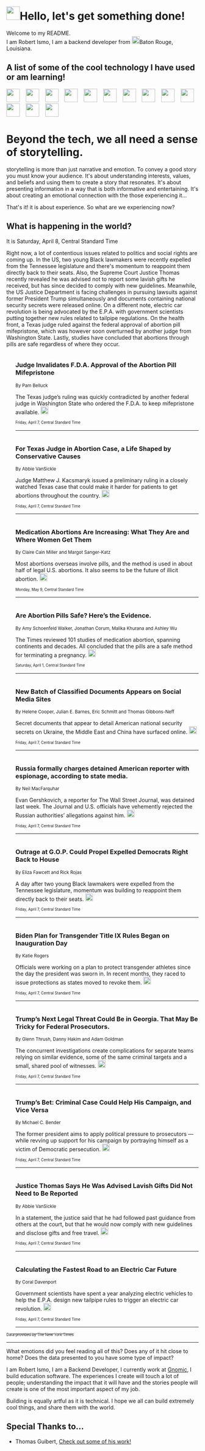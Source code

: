 <h1><img src="https://emojis.slackmojis.com/emojis/images/1643514375/3493/hot-coffee.gif?1643514375" width="35"/>Hello, let's get something done!</h1>

<p>Welcome to my README.<br/>
I am Robert Ismo, I am a backend developer from <img src="https://emojis.slackmojis.com/emojis/images/1638395689/50435/moulin_rouge.png?1638395689" width="20"/>Baton Rouge, Louisiana.</p>
<h2>A list of some of the cool technology I have used or am learning!</h2>
<p>
<img src="https://emojis.slackmojis.com/emojis/images/1643516091/21142/meow_bongotap.gif?1643516091" width="35" alt="">
<img src="https://img.shields.io/badge/Favorite%20Frontend%20Framework-SvelteKit-f83903" alt="">
<img src="https://img.shields.io/badge/Second%20Favorite-Vue-40b581" alt="">
<img src="https://img.shields.io/badge/Most%20Used%20Runtime-Nodejs-78b061" alt="">
<img src="https://emojis.slackmojis.com/emojis/images/1643517416/34482/fire.gif?1643517416" width="35" alt="">
<img src="https://img.shields.io/badge/Javascript%20But%20Better-Typescript-0078ca" alt="">
<img src="https://img.shields.io/badge/Favorite%20Language-Elixir-3e244d" alt="">
<img src="https://img.shields.io/badge/Containerize%20Everything-Docker-6ac9ef" alt="">
<img src="https://emojis.slackmojis.com/emojis/images/1643514596/5999/meow_party.gif?1643514596" width="35" alt="">
<img src="https://img.shields.io/badge/API%20Love%20Language-Graphql-de32a5" alt="">
<img src="https://img.shields.io/badge/Our%20Favorite%20Version%20Controller-Git-e94f33" alt="">
<img src="https://img.shields.io/badge/Favorite%20Database-Redis-d42d1d" alt="">
<img src="https://emojis.slackmojis.com/emojis/images/1643514559/5584/deployparrot.gif?1643514559" width="35" alt="">
<img src="https://img.shields.io/badge/Container%20Interstate-RabbitMQ-f66200" alt="">
<img src="https://img.shields.io/badge/Gotta%20Learn-Kubernetes-316adf" alt="">
<img src="https://img.shields.io/badge/Really%20Mature%20Now-WASM-654fef" alt="">
<img src="https://emojis.slackmojis.com/emojis/images/1666642497/61942/dance_vibe.gif?1666642497" width="35" alt="">
<img src="https://img.shields.io/badge/For%20My%20M1-ARM64-657d96" alt="">
<img src="https://img.shields.io/badge/Loving%20This%20So%20Much-TailwindCSS-17bcb5" alt="">
<img src="https://img.shields.io/badge/Cool%20Build%20Tool-Vite-f9cb24" alt="">
<img src="https://emojis.slackmojis.com/emojis/images/1669231376/62819/working-on-it.gif?1669231376" width="35" alt="">
<img src="https://img.shields.io/badge/Fun%20and%20Easy%20Database-MongoDB-5f8c49" alt="">
<img src="https://img.shields.io/badge/JS%20Life%20Support-NPM-c73737" alt="">
<img src="https://img.shields.io/badge/I%20Liked%20It-DynamoDB-0073b9" alt="">
<img src="https://emojis.slackmojis.com/emojis/images/1643514045/46/question.gif?1643514045" width="35" alt="">
<img src="https://img.shields.io/badge/cool-React-60d6f9" alt="">
<img src="https://img.shields.io/badge/Future%20Big%20Project-Lambda-f37e00" alt="">
<img src="https://img.shields.io/badge/NPM%20But%20Better-PNPM-f1aa07" alt="">
<img src="https://emojis.slackmojis.com/emojis/images/1643514943/9662/fbwow.gif?1643514943" width="35" alt="">
<img src="https://img.shields.io/badge/First%20Language-C-662079" alt="">
<img src="https://img.shields.io/badge/Where%20I%20Deploy%20Frontend-Vercel-000000" alt="">
<img src="https://img.shields.io/badge/Who%20Does%20not%20Want%20an%20App-Swift-f9492a" alt="">
<img src="https://emojis.slackmojis.com/emojis/images/1643514058/151/javascript.png?1643514058" width="35" alt="">
<img src="https://img.shields.io/badge/cool-Python-fbd542" alt="">
<img src="https://img.shields.io/badge/Favorite%20Something-Stripe-656cdc" alt="">
<img src="https://img.shields.io/badge/Of%20Course-HTML5-ed6327" alt="">
<img src="https://emojis.slackmojis.com/emojis/images/1660415405/60731/bomb.gif?1660415405" width="35" alt="">
<img src="https://img.shields.io/badge/hate-CSS-2964ec" alt="">
<img src="https://img.shields.io/badge/Learning-CircleCI-141215" alt="">
<img src="https://img.shields.io/badge/Learning-Rust-fbbb3b" alt="">
<img src="https://emojis.slackmojis.com/emojis/images/1660415397/60712/writing-hand.gif?1660415397" width="35" alt="">
<img src="https://img.shields.io/badge/Dev%20Browser%20of%20Choice-Firefox-cc4e26" alt="">
<img src="https://img.shields.io/badge/Recoverying%20From%20Windows-UNIX-1781e3" alt="">
<img src="https://img.shields.io/badge/LOVE-LogSeq-90c1c2" alt="">
<img src="https://emojis.slackmojis.com/emojis/images/1643514066/223/kirby.gif?1643514066" width="35" alt="">
<img src="https://img.shields.io/badge/Daily%20Driver-MacOS-e6e6e8" alt="">
<img src="https://img.shields.io/badge/Git%20Server-Github-000000" alt="">
<img src="https://img.shields.io/badge/enjoyable-EC2-f17428" alt="">
<img src="https://emojis.slackmojis.com/emojis/images/1643514239/2069/excited.gif?1643514239" width="35" alt="">
</p>
<h1>Beyond the tech, we all need a sense of storytelling.</h1>
<p>storytelling is more than just narrative and emotion. To convey a good story you must know your audience. It's about understanding interests, values, and beliefs and using them to create a story that resonates. It's about presenting information in a way that is both informative and entertaining. It's about creating an emotional connection with the those experiencing it...</p>
<p>That's it! it is about experience. So what are we experiencing now?</p>
<h2>What is happening in the world?</h2>
<p>It is Saturday, April 8, Central Standard Time</p>
<p>
Right now, a lot of contentious issues related to politics and social rights are coming up. In the US, two young Black lawmakers were recently expelled from the Tennessee legislature and there&#39;s momentum to reappoint them directly back to their seats. Also, the Supreme Court Justice Thomas recently revealed he was advised not to report some lavish gifts he received, but has since decided to comply with new guidelines. Meanwhile, the US Justice Department is facing challenges in pursuing lawsuits against former President Trump simultaneously and documents containing national security secrets were released online. On a different note, electric car revolution is being advocated by the E.P.A. with government scientists putting together new rules related to tailpipe regulations. On the health front, a Texas judge ruled against the federal approval of abortion pill mifepristone, which was however soon overturned by another judge from Washington State. Lastly, studies have concluded that abortions through pills are safe regardless of where they occur.</p>
<ol>
<img src="https://img.shields.io/badge/-health-blue" alt="">
<h3>Judge Invalidates F.D.A. Approval of the Abortion Pill Mifepristone</h3>
<sub>By Pam Belluck</sub>
<p>The Texas judge’s ruling was quickly contradicted by another federal judge in Washington State who ordered the F.D.A. to keep mifepristone available.  <a href="https://nyti.ms/3UkQOa7"><img src="https://developer.nytimes.com/files/poweredby_nytimes_30b.png?v=1583354208352" height="20"></a></p>
<sub><sub>Friday, April 7, Central Standard Time</sub></sub>
<hr/>
<img src="https://img.shields.io/badge/-us-blue" alt="">
<h3>For Texas Judge in Abortion Case, a Life Shaped by Conservative Causes</h3>
<sub>By Abbie VanSickle</sub>
<p>Judge Matthew J. Kacsmaryk issued a preliminary ruling in a closely watched Texas case that could make it harder for patients to get abortions throughout the country.  <a href="https://nyti.ms/3zDOJwG"><img src="https://developer.nytimes.com/files/poweredby_nytimes_30b.png?v=1583354208352" height="20"></a></p>
<sub><sub>Friday, April 7, Central Standard Time</sub></sub>
<hr/>
<img src="https://img.shields.io/badge/-upshot-blue" alt="">
<h3>Medication Abortions Are Increasing: What They Are and Where Women Get Them</h3>
<sub>By Claire Cain Miller and Margot Sanger-Katz</sub>
<p>Most abortions overseas involve pills, and the method is used in about half of legal U.S. abortions. It also seems to be the future of illicit abortion.  <a href="https://nyti.ms/3smppYL"><img src="https://developer.nytimes.com/files/poweredby_nytimes_30b.png?v=1583354208352" height="20"></a></p>
<sub><sub>Monday, May 9, Central Standard Time</sub></sub>
<hr/>
<img src="https://img.shields.io/badge/-health-blue" alt="">
<h3>Are Abortion Pills Safe? Here’s the Evidence.</h3>
<sub>By Amy Schoenfeld Walker, Jonathan Corum, Malika Khurana and Ashley Wu</sub>
<p>The Times reviewed 101 studies of medication abortion, spanning continents and decades. All concluded that the pills are a safe method for terminating a pregnancy.  <a href="https://nyti.ms/3K3AllX"><img src="https://developer.nytimes.com/files/poweredby_nytimes_30b.png?v=1583354208352" height="20"></a></p>
<sub><sub>Saturday, April 1, Central Standard Time</sub></sub>
<hr/>
<img src="https://img.shields.io/badge/-us-blue" alt="">
<h3>New Batch of Classified Documents Appears on Social Media Sites</h3>
<sub>By Helene Cooper, Julian E. Barnes, Eric Schmitt and Thomas Gibbons-Neff</sub>
<p>Secret documents that appear to detail American national security secrets on Ukraine, the Middle East and China have surfaced online.  <a href="https://nyti.ms/3mjDdTW"><img src="https://developer.nytimes.com/files/poweredby_nytimes_30b.png?v=1583354208352" height="20"></a></p>
<sub><sub>Friday, April 7, Central Standard Time</sub></sub>
<hr/>
<img src="https://img.shields.io/badge/-world-blue" alt="">
<h3>Russia formally charges detained American reporter with espionage, according to state media.</h3>
<sub>By Neil MacFarquhar</sub>
<p>Evan Gershkovich, a reporter for The Wall Street Journal, was detained last week. The Journal and U.S. officials have vehemently rejected the Russian authorities’ allegations against him.  <a href="https://nyti.ms/40RJzJd"><img src="https://developer.nytimes.com/files/poweredby_nytimes_30b.png?v=1583354208352" height="20"></a></p>
<sub><sub>Friday, April 7, Central Standard Time</sub></sub>
<hr/>
<img src="https://img.shields.io/badge/-us-blue" alt="">
<h3>Outrage at G.O.P. Could Propel Expelled Democrats Right Back to House</h3>
<sub>By Eliza Fawcett and Rick Rojas</sub>
<p>A day after two young Black lawmakers were expelled from the Tennessee legislature, momentum was building to reappoint them directly back to their seats.  <a href="https://nyti.ms/43guORN"><img src="https://developer.nytimes.com/files/poweredby_nytimes_30b.png?v=1583354208352" height="20"></a></p>
<sub><sub>Friday, April 7, Central Standard Time</sub></sub>
<hr/>
<img src="https://img.shields.io/badge/-us-blue" alt="">
<h3>Biden Plan for Transgender Title IX Rules Began on Inauguration Day</h3>
<sub>By Katie Rogers</sub>
<p>Officials were working on a plan to protect transgender athletes since the day the president was sworn in. In recent months, they raced to issue protections as states moved to revoke them.  <a href="https://nyti.ms/3ZRwlef"><img src="https://developer.nytimes.com/files/poweredby_nytimes_30b.png?v=1583354208352" height="20"></a></p>
<sub><sub>Friday, April 7, Central Standard Time</sub></sub>
<hr/>
<img src="https://img.shields.io/badge/-us-blue" alt="">
<h3>Trump’s Next Legal Threat Could Be in Georgia. That May Be Tricky for Federal Prosecutors.</h3>
<sub>By Glenn Thrush, Danny Hakim and Adam Goldman</sub>
<p>The concurrent investigations create complications for separate teams relying on similar evidence, some of the same criminal targets and a small, shared pool of witnesses.  <a href="https://nyti.ms/3GP2Zqv"><img src="https://developer.nytimes.com/files/poweredby_nytimes_30b.png?v=1583354208352" height="20"></a></p>
<sub><sub>Friday, April 7, Central Standard Time</sub></sub>
<hr/>
<img src="https://img.shields.io/badge/-us-blue" alt="">
<h3>Trump’s Bet: Criminal Case Could Help His Campaign, and Vice Versa</h3>
<sub>By Michael C. Bender</sub>
<p>The former president aims to apply political pressure to prosecutors — while revving up support for his campaign by portraying himself as a victim of Democratic persecution.  <a href="https://nyti.ms/40OcrCo"><img src="https://developer.nytimes.com/files/poweredby_nytimes_30b.png?v=1583354208352" height="20"></a></p>
<sub><sub>Friday, April 7, Central Standard Time</sub></sub>
<hr/>
<img src="https://img.shields.io/badge/-us-blue" alt="">
<h3>Justice Thomas Says He Was Advised Lavish Gifts Did Not Need to Be Reported</h3>
<sub>By Abbie VanSickle</sub>
<p>In a statement, the justice said that he had followed past guidance from others at the court, but that he would now comply with new guidelines and disclose gifts and free travel.  <a href="https://nyti.ms/3Krc2im"><img src="https://developer.nytimes.com/files/poweredby_nytimes_30b.png?v=1583354208352" height="20"></a></p>
<sub><sub>Friday, April 7, Central Standard Time</sub></sub>
<hr/>
<img src="https://img.shields.io/badge/-climate-blue" alt="">
<h3>Calculating the Fastest Road to an Electric Car Future</h3>
<sub>By Coral Davenport</sub>
<p>Government scientists have spent a year analyzing electric vehicles to help the E.P.A. design new tailpipe rules to trigger an electric car revolution.  <a href="https://nyti.ms/3KjD5Mf"><img src="https://developer.nytimes.com/files/poweredby_nytimes_30b.png?v=1583354208352" height="20"></a></p>
<sub><sub>Friday, April 7, Central Standard Time</sub></sub>
<hr/>
</ol>
<a href="https://developer.nytimes.com"><sub><sub>Data provided by The New York Times</sub></sub></a>
<hr/>
<p>What emotions did you feel reading all of this? Does any of it hit close to home? Does the data presented to you have some type of impact?</p>
<p>I am Robert Ismo, I am a Backend Developer, I currently work at <a href="https://gnomic.education/">Gnomic</a>, I build education software. The experiences I create will touch a lot of people; understanding the impact that it will have and the stories people will create is one of the most important aspect of my job.</p>
<p>Building is equally artful as it is technical. I hope we all can build extremely cool things, and share them with the world.</p>
<h2>Special Thanks to...</h2>
<ul>
<li>Thomas Guibert, <a href="https://github.com/thmsgbrt/thmsgbrt">Check out some of his work!</a></li>
</ul>